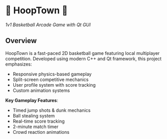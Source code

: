 # 🏀 HoopTown 🏀  
*1v1 Basketball Arcade Game with Qt GUI*

## Overview
HoopTown is a fast-paced 2D basketball game featuring local multiplayer competition. Developed using modern C++ and Qt framework, this project emphasizes:

- Responsive physics-based gameplay
- Split-screen competitive mechanics
- User profile system with score tracking
- Custom animation systems

**Key Gameplay Features**:
- Timed jump shots & dunk mechanics
- Ball stealing system
- Real-time score tracking
- 2-minute match timer
- Crowd reaction animations
